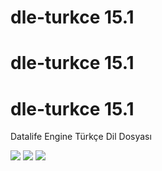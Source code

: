 # dle-turkce 15.1
# dle-turkce 15.1
# dle-turkce 15.1
Datalife Engine Türkçe Dil Dosyası

<img src="https://img.shields.io/badge/dle-15.3-007dad.svg"> <img src="https://img.shields.io/badge/lang-tr-ce600f.svg"> <img src="https://img.shields.io/badge/license-GNU-60ce0f.svg">


